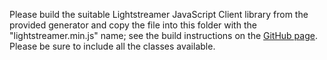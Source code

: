 Please build the suitable Lightstreamer JavaScript Client library from the provided generator and copy the file into this folder with the "lightstreamer.min.js" name;
see the build instructions on the [GitHub page](https://github.com/Lightstreamer/Lightstreamer-lib-client-javascript#building).
Please be sure to include all the classes available.
